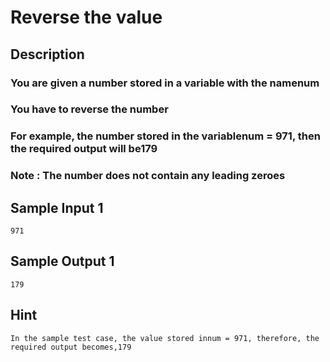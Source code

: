 # Reverse the value

## Description

### You are given a number stored in a variable with the namenum

### You have to reverse the number

### For example, the number stored in the variablenum = 971, then the required output will be179

### Note : The number does not contain any leading zeroes

## Sample Input 1 

```
971
```
## Sample Output 1

```
179
```
## Hint
```
In the sample test case, the value stored innum = 971, therefore, the required output becomes,179

```
